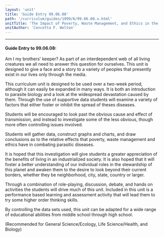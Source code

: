 ```yaml
---
layout: 'unit'
title: 'Guide Entry 99.06.08'
path: '/curriculum/guides/1999/6/99.06.08.x.html'
unitTitle: 'The Impact of Poverty, Waste Management, and Ethics in the Control of Parasitic Infections'
unitAuthor: 'Concetta F. Welton'
---
```


<body>
<hr/>
 <h4>
  Guide Entry to 99.06.08:
 </h4>
 Am I my brothers' keeper? As part of an interdependent web of all living creatures we all need to answer this question for ourselves.  This unit is designed to give a face and a story to a variety of peoples that presently exist in our lives only through the media.
 <p>
  This curriculum unit is designed to be used over a two-week period, although it can easily be expanded in many ways.  It is both an introduction to parasite biology and a look at the widespread devastation caused by them. Through the use of supportive data students will examine a variety of factors that either foster or inhibit the spread of theses diseases.
 </p>
 <p>
  Students will be encouraged to look past the obvious cause and effect of transmission, and instead to investigate some of the less obvious, though more often controlling issues involved.
 </p>
 <p>
  Students will gather data, construct graphs and charts, and draw conclusions as to the relative effects that poverty, waste management and ethics have in combating parasitic diseases.
 </p>
 <p>
  It is hoped that this investigation will give students a greater appreciation of the benefits of living in an industrialized society.  It is also hoped that it will foster a better understanding of our individual roles in the stewardship of this planet and awaken them to the desire to look beyond their current borders, whether they be neighborhood, city, state, country or larger.
 </p>
 <p>
  Through a combination of role-playing, discussion, debate, and hands on activities the students will drive much of this unit.  Included in this unit is a performance based learning and assessment activity that will lead them to try some higher order thinking skills.
 </p>
 <p>
  By controlling the data sets used, this unit can be adapted for a wide range of educational abilities from middle school through high school.
 </p>
 <p>
  (Recommended for General Science/Ecology, Life Science/Health, and Biology)
 </p>

</body>
